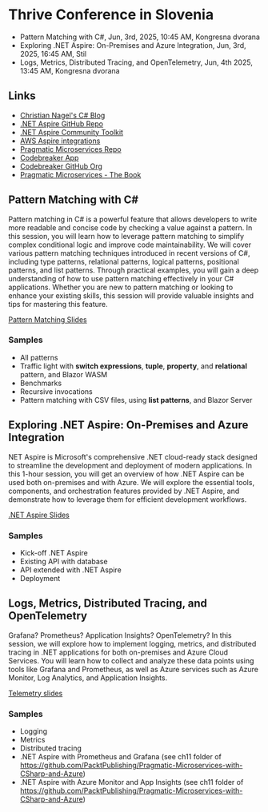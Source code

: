 # Thrive Conference in Slovenia

- Pattern Matching with C#, Jun, 3rd, 2025, 10:45 AM, Kongresna dvorana
- Exploring .NET Aspire: On-Premises and Azure Integration, Jun, 3rd, 2025, 16:45 AM, Stil
- Logs, Metrics, Distributed Tracing, and OpenTelemetry, Jun, 4th 2025, 13:45 AM, Kongresna dvorana

## Links

- [Christian Nagel's C# Blog](https://csharp.christiannagel.com)
- [.NET Aspire GitHub Repo](https://github.com/dotnet/aspire)
- [.NET Aspire Community Toolkit](https://github.com/communityToolkit/aspire)
- [AWS Aspire integrations](https://github.com/aws/integrations-on-dotnet-aspire-for-aws)
- [Pragmatic Microservices Repo](https://github.com/PacktPublishing/Pragmatic-Microservices-with-CSharp-and-Azure)
- [Codebreaker App](https://blazor.codebreaker.app)
- [Codebreaker GitHub Org](https://github.com/codebreakerapp/)
- [Pragmatic Microservices - The Book](https://www.packtpub.com/en-us/product/pragmatic-microservices-with-c-and-azure-9781835088296)

## Pattern Matching with C#

Pattern matching in C# is a powerful feature that allows developers to write more readable and concise code by checking a value against a pattern. In this session, you will learn how to leverage pattern matching to simplify complex conditional logic and improve code maintainability. We will cover various pattern matching techniques introduced in recent versions of C#, including type patterns, relational patterns, logical patterns, positional patterns, and list patterns. Through practical examples, you will gain a deep understanding of how to use pattern matching effectively in your C# applications. Whether you are new to pattern matching or looking to enhance your existing skills, this session will provide valuable insights and tips for mastering this feature.

[Pattern Matching Slides](slides/PatternMatching2025.pdf)

### Samples

- All patterns
- Traffic light with **switch expressions**, **tuple**, **property**, and **relational** pattern, and Blazor WASM
- Benchmarks
- Recursive invocations
- Pattern matching with CSV files, using **list patterns**, and Blazor Server

## Exploring .NET Aspire: On-Premises and Azure Integration

NET Aspire is Microsoft's comprehensive .NET cloud-ready stack designed to streamline the development and deployment of modern applications. In this 1-hour session, you will get an overview of how .NET Aspire can be used both on-premises and with Azure. We will explore the essential tools, components, and orchestration features provided by .NET Aspire, and demonstrate how to leverage them for efficient development workflows.

[.NET Aspire Slides](slides/Aspire2025.pdf)

### Samples

- Kick-off .NET Aspire
- Existing API with database
- API extended with .NET Aspire
- Deployment

## Logs, Metrics, Distributed Tracing, and OpenTelemetry

Grafana? Prometheus? Application Insights? OpenTelemetry? In this session, we will explore how to implement logging, metrics, and distributed tracing in .NET applications for both on-premises and Azure Cloud Services. You will learn how to collect and analyze these data points using tools like Grafana and Prometheus, as well as Azure services such as Azure Monitor, Log Analytics, and Application Insights.

[Telemetry slides](slides/Telemetry2025.pdf)

### Samples

- Logging
- Metrics
- Distributed tracing
- .NET Aspire with Prometheus and Grafana (see ch11 folder of https://github.com/PacktPublishing/Pragmatic-Microservices-with-CSharp-and-Azure)
- .NET Aspire with Azure Monitor and App Insights (see ch11 folder of https://github.com/PacktPublishing/Pragmatic-Microservices-with-CSharp-and-Azure)
